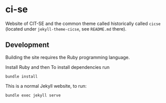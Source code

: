 # ci-se
Website of CIT-SE and the common theme called historically called `cicse`
(located under `jekyll-theme-cicse`, see `README.md` there).

## Development
Building the site requires the Ruby programming language.

Install Ruby and then To install dependencies run
```
bundle install
```

This is a normal Jekyll website, to run:
```
bundle exec jekyll serve
```
